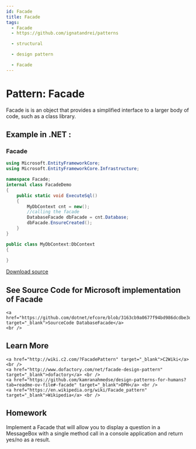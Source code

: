 ```yaml
---
id: Facade
title: Facade
tags:
  - Facade
  - https://github.com/ignatandrei/patterns

  - structural

  - design pattern

  - Facade
---
```


# Pattern:  Facade

Facade is is an object that provides a simplified interface to a larger body of code, such as a class library.

## Example in .NET : 


###  Facade
```csharp showLineNumbers title="Facade example for Pattern Facade"
using Microsoft.EntityFrameworkCore;
using Microsoft.EntityFrameworkCore.Infrastructure;

namespace Facade;
internal class FacadeDemo
{
    public static void ExecuteSql()
    {
        MyDbContext cnt = new();
        //calling the facade
        DatabaseFacade dbFacade = cnt.Database;
        dbFacade.EnsureCreated(); 
    }
}

public class MyDbContext:DbContext
{
    
}


```


[Download source](/zipSourceCodes/facade.zip)



## See Source Code for Microsoft implementation of Facade

    <a href="https://github.com/dotnet/efcore/blob/3163cb9a0677f94bd986dcdbe3d6026d4f743c73/src/EFCore/Infrastructure/DatabaseFacade.cs#L15" target="_blank">SourceCode DatabaseFacade</a>
    <br />


## Learn More

    <a href="http://wiki.c2.com/?FacadePattern" target="_blank">C2Wiki</a> <br />
    <a href="http://www.dofactory.com/net/facade-design-pattern" target="_blank">dofactory</a> <br />
    <a href="https://github.com/kamranahmedse/design-patterns-for-humans?tab=readme-ov-file#-facade" target="_blank">DPH</a> <br />
    <a href="https://en.wikipedia.org/wiki/Facade_pattern" target="_blank">Wikipedia</a> <br />


## Homework

Implement a Facade that will allow you to display a question in a MessageBox with a single method call in a console application and return yes/no as a result.

